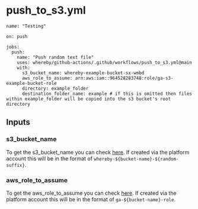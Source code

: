 # push_to_s3.yml

```
name: "Testing"

on: push

jobs:
  push:
    name: "Push random text file"
    uses: whereby/github-actions/.github/workflows/push_to_s3.yml@main
    with: 
      s3_bucket_name: whereby-example-bucket-sx-wmbd
      aws_role_to_assume: arn:aws:iam::964528283748:role/ga-s3-example-bucket-role
      directory: example_folder
      destination_folder_name: example # if this is omitted then files within example_folder will be copied into the s3 bucket's root directory
```
## Inputs

### s3_bucket_name

To get the s3_bucket_name you can check [here](https://s3.console.aws.amazon.com/s3/buckets?region=eu-west-1&region=eu-west-1). If created via the platform account this will be in the format of `whereby-${bucket-name}-${random-suffix}`.

### aws_role_to_assume

To get the aws_role_to_assume you can check [here](https://us-east-1.console.aws.amazon.com/iamv2/home?region=eu-west-1#/roles). If created via the platform account this will be in the format of `ga-${bucket-name}-role`.


